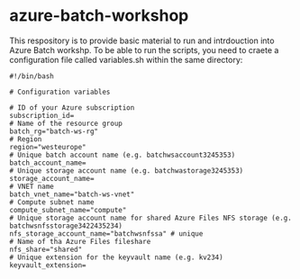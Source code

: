 # azure-batch-workshop
This respository is to provide basic material to run and intrdouction into Azure Batch workshp.
To be able to run the scripts, you need to craete a configuration file called variables.sh within the same directory:

```shell-script
#!/bin/bash

# Configuration variables

# ID of your Azure subscription
subscription_id=
# Name of the resource group
batch_rg="batch-ws-rg"
# Region
region="westeurope"
# Unique batch account name (e.g. batchwsaccount3245353)
batch_account_name=
# Unique storage account name (e.g. batchwastorage3245353)
storage_account_name=
# VNET name
batch_vnet_name="batch-ws-vnet"
# Compute subnet name
compute_subnet_name="compute"
# Unique storage account name for shared Azure Files NFS storage (e.g. batchwsnfsstorage3422435234)
nfs_storage_account_name="batchwsnfssa" # unique
# Name of tha Azure Files fileshare
nfs_share="shared"
# Unique extension for the keyvault name (e.g. kv234)
keyvault_extension=
```
